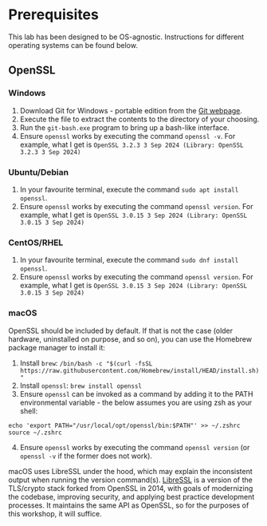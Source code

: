# Prerequisites

This lab has been designed to be OS-agnostic. Instructions for different operating systems can be found below.

## OpenSSL
### Windows

1. Download Git for Windows - portable edition from the [Git webpage](https://git-scm.com/downloads/win).
2. Execute the file to extract the contents to the directory of your choosing.
3. Run the `git-bash.exe` program to bring up a bash-like interface.
4. Ensure `openssl`  works by executing the command `openssl -v`. For example, what I get is `OpenSSL 3.2.3 3 Sep 2024 (Library: OpenSSL 3.2.3 3 Sep 2024)`


### Ubuntu/Debian

1. In your favourite terminal, execute the command `sudo apt install openssl`.
2. Ensure `openssl`  works by executing the command `openssl version`. For example, what I get is `OpenSSL 3.0.15 3 Sep 2024 (Library: OpenSSL 3.0.15 3 Sep 2024)`

### CentOS/RHEL

1. In your favourite terminal, execute the command `sudo dnf install openssl`.
2. Ensure `openssl`  works by executing the command `openssl version`. For example, what I get is `OpenSSL 3.0.15 3 Sep 2024 (Library: OpenSSL 3.0.15 3 Sep 2024)`


### macOS

OpenSSL should be included by default. If that is not the case (older hardware, uninstalled on purpose, and so on), you can use the Homebrew package manager to install it:

1. Install `brew`: `/bin/bash -c "$(curl -fsSL https://raw.githubusercontent.com/Homebrew/install/HEAD/install.sh)"`
2. Install `openssl`: `brew install openssl`
3. Ensure `openssl` can be invoked as a command by adding it to the PATH environmental variable - the below assumes you are using zsh as your shell:
```
echo 'export PATH="/usr/local/opt/openssl/bin:$PATH"' >> ~/.zshrc
source ~/.zshrc
```
4. Ensure `openssl`  works by executing the command `openssl version` (or `openssl -v` if the former does not work).

macOS uses LibreSSL under the hood, which may explain the inconsistent output when running the version command(s). [LibreSSL](https://www.libressl.org/) is a version of the TLS/crypto stack forked from OpenSSL in 2014, with goals of modernizing the codebase, improving security, and applying best practice development processes. It maintains the same API as OpenSSL, so for the purposes of this workshop, it will suffice.
